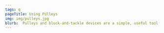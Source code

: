```yaml
---
tags: q
pageTitle: Using Pulleys
img: img/pulleys.jpg
blurb:  Pulleys and block-and-tackle devices are a simple, useful tool, and a nice way to learn about mechanics.   
---
```


<!--<img src="img/tarp.png">-->
